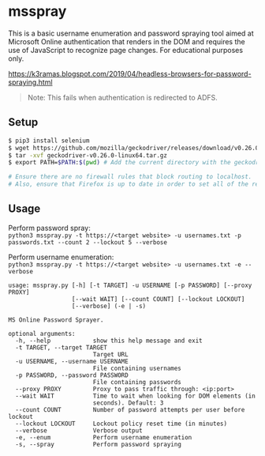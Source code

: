 # **msspray**

This is a basic username enumeration and password spraying tool aimed at Microsoft Online authentication that renders in the DOM and requires the use of JavaScript to recognize page changes. For educational purposes only.

https://k3ramas.blogspot.com/2019/04/headless-browsers-for-password-spraying.html

> Note: This fails when authentication is redirected to ADFS.

## Setup
```bash
$ pip3 install selenium
$ wget https://github.com/mozilla/geckodriver/releases/download/v0.26.0/geckodriver-v0.26.0-linux64.tar.gz
$ tar -xvf geckodriver-v0.26.0-linux64.tar.gz
$ export PATH=$PATH:$(pwd) # Add the current directory with the geckodriver to the PATH

# Ensure there are no firewall rules that block routing to localhost. 
# Also, ensure that Firefox is up to date in order to set all of the required preferences.
```

## Usage
Perform password spray:<br>
`python3 msspray.py -t https://<target website> -u usernames.txt -p passwords.txt --count 2 --lockout 5 --verbose`

Perform username enumeration:<br>
`python3 msspray.py -t https://<target website> -u usernames.txt -e --verbose`


```
usage: msspray.py [-h] [-t TARGET] -u USERNAME [-p PASSWORD] [--proxy PROXY]
                  [--wait WAIT] [--count COUNT] [--lockout LOCKOUT]
                  [--verbose] (-e | -s)

MS Online Password Sprayer.

optional arguments:
  -h, --help            show this help message and exit
  -t TARGET, --target TARGET
                        Target URL
  -u USERNAME, --username USERNAME
                        File containing usernames
  -p PASSWORD, --password PASSWORD
                        File containing passwords
  --proxy PROXY         Proxy to pass traffic through: <ip:port>
  --wait WAIT           Time to wait when looking for DOM elements (in
                        seconds). Default: 3
  --count COUNT         Number of password attempts per user before lockout
  --lockout LOCKOUT     Lockout policy reset time (in minutes)
  --verbose             Verbose output
  -e, --enum            Perform username enumeration
  -s, --spray           Perform password spraying
```
